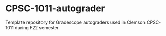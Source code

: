 # CPSC-1011-autograder
Template repository for Gradescope autograders used in Clemson CPSC-1011 during F22 semester.
